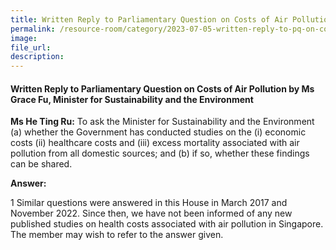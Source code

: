 ```yaml
---  
title: Written Reply to Parliamentary Question on Costs of Air Pollution by Ms Grace Fu, Minister for Sustainability and the Environment
permalink: /resource-room/category/2023-07-05-written-reply-to-pq-on-costs-of-air-pollution
image:  
file_url:  
description:  
---  
```

#### Written Reply to Parliamentary Question on Costs of Air Pollution by Ms Grace Fu, Minister for Sustainability and the Environment

**Ms He Ting Ru:** To ask the Minister for Sustainability and the Environment (a) whether the Government has conducted studies on the (i) economic costs (ii) healthcare costs and (iii) excess mortality associated with air pollution from all domestic sources; and (b) if so, whether these findings can be shared.

**Answer:**

1 Similar questions were answered in this House in March 2017 and November 2022. Since then, we have not been informed of any new published studies on health costs associated with air pollution in Singapore. The member may wish to refer to the answer given.  
